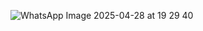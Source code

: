 ![WhatsApp Image 2025-04-28 at 19 29 40](https://github.com/user-attachments/assets/2e9c3bed-be35-4408-9669-c1a95f7fc692)
